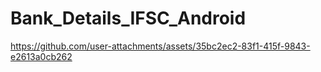 # Bank_Details_IFSC_Android

https://github.com/user-attachments/assets/35bc2ec2-83f1-415f-9843-e2613a0cb262


